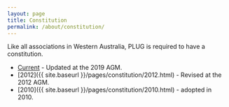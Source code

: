 ```yaml
---
layout: page
title: Constitution
permalink: /about/constitution/
---
```


Like all associations in Western Australia, PLUG is required to have a constitution.

 * [Current](https://docs.google.com/document/d/1WCgDyotkdXWXGUpcqOQKSSCcSddaA1EPIp987EiInmU) - Updated at the 2019 AGM. 
 * [2012]({{ site.baseurl }}/pages/constitution/2012.html) - Revised at the 2012 AGM.
 * [2010]({{ site.baseurl }}/pages/constitution/2010.html) - adopted in 2010.
